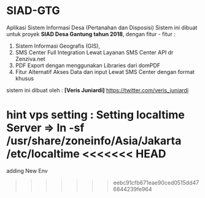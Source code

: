 # SIAD-GTG
Aplikasi Sistem Informasi Desa (Pertanahan dan Disposisi)
Sistem ini dibuat untuk proyek **SIAD Desa Gantung tahun 2018**, dengan fitur - fitur :
1. Sistem Informasi Geografis (GIS),
2. SMS Center Full Integration Lewat Layanan SMS Center API dr Zenziva.net
3. PDF Export dengan menggunakan Libraries dari domPDF
4. Fitur Alternatif Akses Data dan input Lewat SMS Center dengan format khusus

sistem ini dibuat oleh : **[Veris Juniardi]** https://twitter.com/veris_juniardi

hint vps setting :
Setting localtime Server => ln -sf /usr/share/zoneinfo/Asia/Jakarta /etc/localtime
<<<<<<< HEAD
=======

adding New Env
>>>>>>> eebc91cfb671eae90ced0515dd476844239fe964
